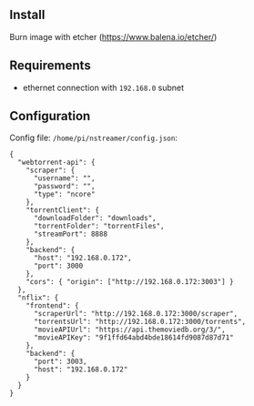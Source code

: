 ## Install

Burn image with etcher (https://www.balena.io/etcher/)

## Requirements

- ethernet connection with `192.168.0` subnet

## Configuration

Config file: `/home/pi/nstreamer/config.json`:

```
{
  "webtorrent-api": {
    "scraper": {
      "username": "",
      "password": "",
      "type": "ncore"
    },
    "torrentClient": {
      "downloadFolder": "downloads",
      "torrentFolder": "torrentFiles",
      "streamPort": 8888
    },
    "backend": {
      "host": "192.168.0.172",
      "port": 3000
    },
    "cors": { "origin": ["http://192.168.0.172:3003"] }
  },
  "nflix": {
    "frontend": {
      "scraperUrl": "http://192.168.0.172:3000/scraper",
      "torrentsUrl": "http://192.168.0.172:3000/torrents",
      "movieAPIUrl": "https://api.themoviedb.org/3/",
      "movieAPIKey": "9f1ffd64abd4bde18614fd9087d87d71"
    },
    "backend": {
      "port": 3003,
      "host": "192.168.0.172"
    }
  }
}
```


